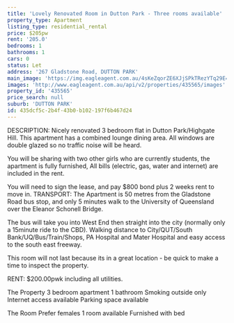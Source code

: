 ```yaml
---
title: 'Lovely Renovated Room in Dutton Park - Three rooms available'
property_type: Apartment
listing_type: residential_rental
price: $205pw
rent: '205.0'
bedrooms: 1
bathrooms: 1
cars: 0
status: Let
address: '267 Gladstone Road, DUTTON PARK'
main_image: 'https://img.eagleagent.com.au/4sKeZqorZE6XJjSPkTRezYTq29E=/1280x854/smart/https://s3-us-west-2.amazonaws.com/eagleagent-orig/images/6825672/413403703-image-M.jpg'
images: 'http://www.eagleagent.com.au/api/v2/properties/435565/images'
property_id: '435565'
price_search: null
suburb: 'DUTTON PARK'
id: 435dcf5c-2b4f-43b0-b102-197f6b467d24
---
```

DESCRIPTION: Nicely renovated 3 bedroom flat in Dutton Park/Highgate Hill. This apartment has a combined lounge dining area. All windows are double glazed so no traffic noise will be heard.

You will be sharing with two other girls who are currently students, the apartment is fully furnished, All bills (electric, gas, water and internet) are included in the rent.

You will need to sign the lease, and pay $800 bond plus 2 weeks rent to move in.
TRANSPORT: The Apartment is 50 metres from the Gladstone Road bus stop, and only 5 minutes walk to the University of Queensland over the Eleanor Schonell Bridge.

The bus will take you into West End then straight into the city (normally only a 15minute ride to the CBD). Walking distance to City/QUT/South Bank/UQ/Bus/Train/Shops, PA Hospital and Mater Hospital and easy access to the south east freeway.

This room will not last because its in a great location - be quick to make a time to inspect the property.

RENT: $200.00pwk including all utilities.

The Property
3 bedroom apartment
1 bathroom
Smoking outside only
Internet access available
Parking space available

The Room
Prefer females
1 room available
Furnished with bed
